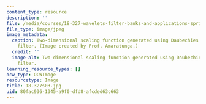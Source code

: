 ```yaml
---
content_type: resource
description: ''
file: /media/courses/18-327-wavelets-filter-banks-and-applications-spring-2003/80fac9361345a9f0dfd8afcded63c663_18-327s03.jpg
file_type: image/jpeg
image_metadata:
  caption: Two-dimensional scaling function generated using Daubechies' 4-tap wavelet
    filter. (Image created by Prof. Amaratunga.)
  credit: ''
  image-alt: Two-dimensional scaling function generated using Daubechies' 4-tap wavelet
    filter.
learning_resource_types: []
ocw_type: OCWImage
resourcetype: Image
title: 18-327s03.jpg
uid: 80fac936-1345-a9f0-dfd8-afcded63c663
---
```

